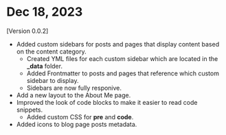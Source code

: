 # Dec 18, 2023

[Version 0.0.2]

- Added custom sidebars for posts and pages that display content based on the content category.
  - Created YML files for each custom sidebar which are located in the **_data** folder.
  - Added Frontmatter to posts and pages that reference which custom sidebar to display.
  - Sidebars are now fully responive.
- Add a new layout to the About Me page.
- Improved the look of code blocks to make it easier to read code snippets.
  - Added custom CSS for **pre** and **code**.
- Added icons to blog page posts metadata.
